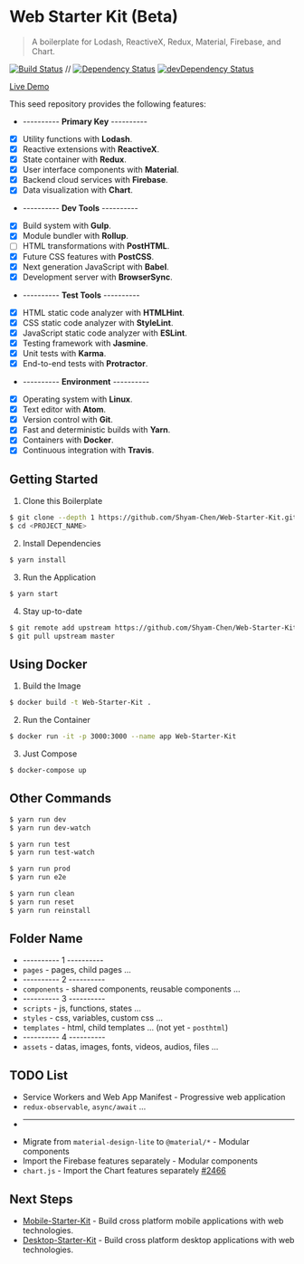 # Web Starter Kit (Beta)

> A boilerplate for Lodash, ReactiveX, Redux, Material, Firebase, and Chart.

[![Build Status](https://travis-ci.org/Shyam-Chen/Web-Starter-Kit.svg?branch=master)](https://travis-ci.org/Shyam-Chen/Web-Starter-Kit)
 //
[![Dependency Status](https://david-dm.org/Shyam-Chen/Web-Starter-Kit.svg)](https://david-dm.org/Shyam-Chen/Web-Starter-Kit)
[![devDependency Status](https://david-dm.org/Shyam-Chen/Web-Starter-Kit/dev-status.svg)](https://david-dm.org/Shyam-Chen/Web-Starter-Kit?type=dev)

[Live Demo](https://test-1498d.firebaseapp.com/)

This seed repository provides the following features:
* ---------- **Primary Key** ----------
* [x] Utility functions with **Lodash**.
* [x] Reactive extensions with **ReactiveX**.
* [x] State container with **Redux**.
* [x] User interface components with **Material**.
* [x] Backend cloud services with **Firebase**.
* [x] Data visualization with **Chart**.
* ---------- **Dev Tools** ----------
* [x] Build system with **Gulp**.
* [x] Module bundler with **Rollup**.
* [ ] HTML transformations with **PostHTML**.
* [x] Future CSS features with **PostCSS**.
* [x] Next generation JavaScript with **Babel**.
* [x] Development server with **BrowserSync**.
* ---------- **Test Tools** ----------
* [x] HTML static code analyzer with **HTMLHint**.
* [x] CSS static code analyzer with **StyleLint**.
* [x] JavaScript static code analyzer with **ESLint**.
* [x] Testing framework with **Jasmine**.
* [x] Unit tests with **Karma**.
* [x] End-to-end tests with **Protractor**.
* ---------- **Environment** ----------
* [x] Operating system with **Linux**.
* [x] Text editor with **Atom**.
* [x] Version control with **Git**.
* [x] Fast and deterministic builds with **Yarn**.
* [x] Containers with **Docker**.
* [x] Continuous integration with **Travis**.

## Getting Started

1) Clone this Boilerplate
```bash
$ git clone --depth 1 https://github.com/Shyam-Chen/Web-Starter-Kit.git <PROJECT_NAME>
$ cd <PROJECT_NAME>
```

2) Install Dependencies
```bash
$ yarn install
```

3) Run the Application
```bash
$ yarn start
```

4) Stay up-to-date
```bash
$ git remote add upstream https://github.com/Shyam-Chen/Web-Starter-Kit.git
$ git pull upstream master
```

## Using Docker

1) Build the Image
```bash
$ docker build -t Web-Starter-Kit .
```

2) Run the Container
```bash
$ docker run -it -p 3000:3000 --name app Web-Starter-Kit
```

3) Just Compose
```bash
$ docker-compose up
```

## Other Commands

```bash
$ yarn run dev
$ yarn run dev-watch

$ yarn run test
$ yarn run test-watch

$ yarn run prod
$ yarn run e2e

$ yarn run clean
$ yarn run reset
$ yarn run reinstall
```

## Folder Name
* ---------- 1 ----------
* `pages` - pages, child pages ...
* ---------- 2 ----------
* `components` - shared components, reusable components ...
* ---------- 3 ----------
* `scripts` - js, functions, states ...
* `styles` - css, variables, custom css ...
* `templates` - html, child templates ... (not yet - `posthtml`)
* ---------- 4 ----------
* `assets` - datas, images, fonts, videos, audios, files ...

## TODO List
* Service Workers and Web App Manifest - Progressive web application
* `redux-observable`, `async/await` ...
* ------------------------------
* Migrate from `material-design-lite` to `@material/*` - Modular components
* Import the Firebase features separately - Modular components
* `chart.js` - Import the Chart features separately [#2466](https://github.com/chartjs/Chart.js/issues/2466#issuecomment-265682059)

## Next Steps
* [Mobile-Starter-Kit][mobile] - Build cross platform mobile applications with web technologies.
* [Desktop-Starter-Kit][desktop] - Build cross platform desktop applications with web technologies.

[mobile]: https://github.com/Shyam-Chen/Mobile-Starter-Kit
[desktop]: https://github.com/Shyam-Chen/Desktop-Starter-Kit
